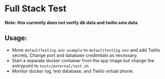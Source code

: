 # Full Stack Test
#### Note: this currently does not verify db data and twilio sms data

## Usage:

 - Move `defaultTesting.env-example` to `defaultTesting.env` and add Twilio secrets. Change port and database credentials as necessary.
 - Start a separate docker container from the app image but change the entrypoint to `tests/external/test.sh`.
 - Monitor docker log, test database, and Twilio virtual phone.
